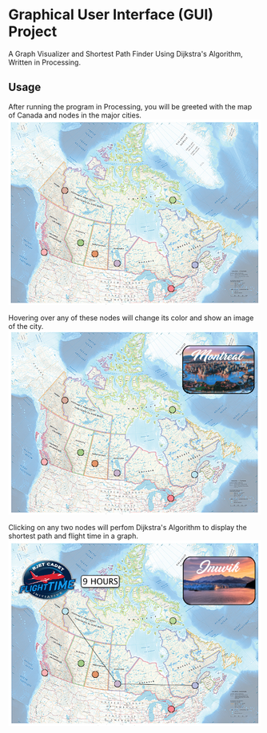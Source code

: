 # Graphical User Interface (GUI) Project
A Graph Visualizer and Shortest Path Finder Using Dijkstra's Algorithm, Written in Processing.
	
## Usage
After running the program in Processing, you will be greeted with the map of Canada and nodes in the major cities.
![](screenshots/CanadaMapWNodes.png)

Hovering over any of these nodes will change its color and show an image of the city.
![](screenshots/CanadaMapDiscoveringCities.png)

Clicking on any two nodes will perfom Dijkstra's Algorithm to display the shortest path and flight time in a graph.
![](screenshots/CanadaMapWFlightTimeBtNodes.png)
